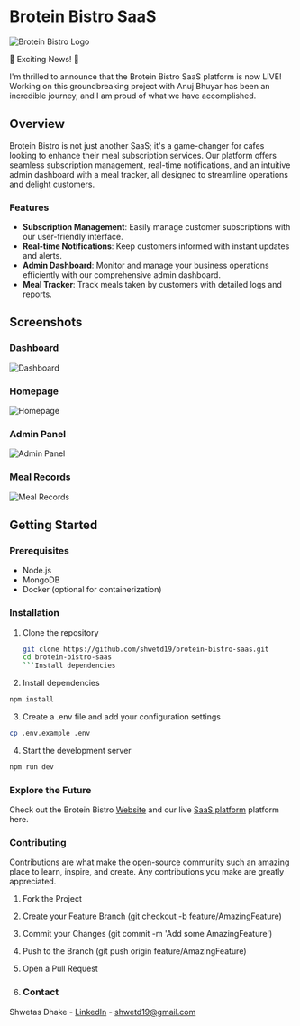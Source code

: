 # Brotein Bistro SaaS

![Brotein Bistro Logo](link-to-your-logo-image)

🚀 Exciting News! 🎉

I'm thrilled to announce that the Brotein Bistro SaaS platform is now LIVE! Working on this groundbreaking project with Anuj Bhuyar has been an incredible journey, and I am proud of what we have accomplished.

## Overview

Brotein Bistro is not just another SaaS; it's a game-changer for cafes looking to enhance their meal subscription services. Our platform offers seamless subscription management, real-time notifications, and an intuitive admin dashboard with a meal tracker, all designed to streamline operations and delight customers.

### Features

- **Subscription Management**: Easily manage customer subscriptions with our user-friendly interface.
- **Real-time Notifications**: Keep customers informed with instant updates and alerts.
- **Admin Dashboard**: Monitor and manage your business operations efficiently with our comprehensive admin dashboard.
- **Meal Tracker**: Track meals taken by customers with detailed logs and reports.

## Screenshots

### Dashboard
![Dashboard](https://github.com/shwetd19/brotein-bistro-saas/blob/main/docs/dashboard.png)

### Homepage
![Homepage](https://github.com/shwetd19/brotein-bistro-saas/blob/main/docs/home-page.png)

### Admin Panel
![Admin Panel](https://github.com/shwetd19/brotein-bistro-saas/blob/main/docs/subscription-requests.png)

### Meal Records
![Meal Records](https://github.com/shwetd19/brotein-bistro-saas/blob/main/docs/meal-records.png)

## Getting Started

### Prerequisites

- Node.js
- MongoDB
- Docker (optional for containerization)

### Installation

1. Clone the repository
   ```sh
   git clone https://github.com/shwetd19/brotein-bistro-saas.git
   cd brotein-bistro-saas
   ```Install dependencies

2. Install dependencies
  ```sh
  npm install
  ```
3. Create a .env file and add your configuration settings
  ```sh
  cp .env.example .env
  ```
4. Start the development server
  ```sh
  npm run dev
  ```

### Explore the Future
Check out the Brotein Bistro [Website](https://broteinbistro.com/) and our live [SaaS platform](https://app.broteinbistro.com/) platform here.


### Contributing
Contributions are what make the open-source community such an amazing place to learn, inspire, and create. Any contributions you make are greatly appreciated.

1. Fork the Project
2. Create your Feature Branch (git checkout -b feature/AmazingFeature)
3. Commit your Changes (git commit -m 'Add some AmazingFeature')
4. Push to the Branch (git push origin feature/AmazingFeature)
5. Open a Pull Request

6. ### Contact
Shwetas Dhake - [LinkedIn](https://www.linkedin.com/in/shwetas-dhake/) - shwetd19@gmail.com
